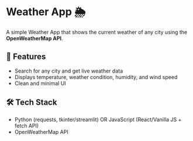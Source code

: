 # Weather App 🌦️

A simple Weather App that shows the current weather of any city using the **OpenWeatherMap API**.

## 🚀 Features
- Search for any city and get live weather data
- Displays temperature, weather condition, humidity, and wind speed
- Clean and minimal UI

## 🛠️ Tech Stack
- Python (requests, tkinter/streamlit) OR JavaScript (React/Vanilla JS + fetch API)
- OpenWeatherMap API
